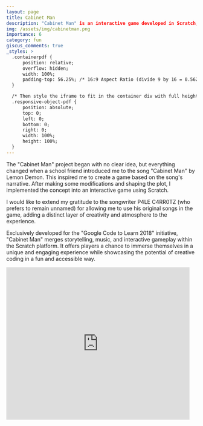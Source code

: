 ```yaml
---
layout: page
title: Cabinet Man
description: "Cabinet Man" is an interactive game developed in Scratch, inspired by the song "Cabinet Man" by Lemon Demon. Created for the "Google Code to Learn 2018" initiative, this game combines music, storytelling, and engaging gameplay to create a fun and unique experience.
img: /assets/img/cabinetman.png
importance: 6
category: fun
giscus_comments: true
_styles: >
  .containerpdf {
      position: relative;
      overflow: hidden;
      width: 100%;
      padding-top: 56.25%; /* 16:9 Aspect Ratio (divide 9 by 16 = 0.5625) */
  }

  /* Then style the iframe to fit in the container div with full height and width */
  .responsive-object-pdf {
      position: absolute;
      top: 0;
      left: 0;
      bottom: 0;
      right: 0;
      width: 100%;
      height: 100%;
  }
---
```


The "Cabinet Man" project began with no clear idea, but everything changed when a school friend introduced me to the song "Cabinet Man" by Lemon Demon. This inspired me to create a game based on the song's narrative. After making some modifications and shaping the plot, I implemented the concept into an interactive game using Scratch.

I would like to extend my gratitude to the songwriter P4LE C4RR0TZ (who prefers to remain unnamed) for allowing me to use his original songs in the game, adding a distinct layer of creativity and atmosphere to the experience.

Exclusively developed for the "Google Code to Learn 2018" initiative, "Cabinet Man" merges storytelling, music, and interactive gameplay within the Scratch platform. It offers players a chance to immerse themselves in a unique and engaging experience while showcasing the potential of creative coding in a fun and accessible way.

<div class="containerpdf">
    <iframe src="https://scratch.mit.edu/projects/238148859/embed" allowtransparency="true" width="485" height="402" frameborder="0" scrolling="no" allowfullscreen></iframe>
</div>
